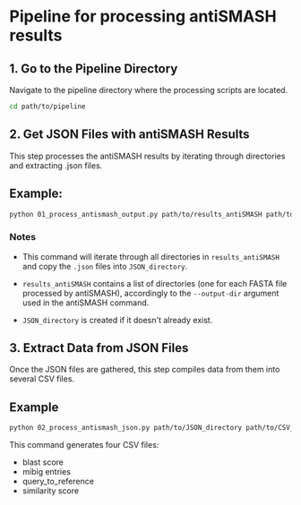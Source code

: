# Pipeline for processing antiSMASH results

## 1. Go to the Pipeline Directory
Navigate to the pipeline directory where the processing scripts are located.

```bash
cd path/to/pipeline
```

## 2. Get JSON Files with antiSMASH Results

This step processes the antiSMASH results by iterating through directories and extracting .json files.

## Example:
```bash
python 01_process_antismash_output.py path/to/results_antiSMASH path/to/JSON_directory
```

### Notes

* This command will iterate through all directories in ```results_antiSMASH``` and copy the ```.json``` files into ```JSON_directory```.

* ```results_antiSMASH``` contains a list of directories (one for each FASTA file processed by antiSMASH), accordingly to the ```--output-dir``` argument used in the antiSMASH command.

* ```JSON_directory``` is created if it doesn't already exist.



## 3. Extract Data from JSON Files

Once the JSON files are gathered, this step compiles data from them into several CSV files.



## Example
```bash
python 02_process_antismash_json.py path/to/JSON_directory path/to/CSV_files
```

This command generates four CSV files:

* blast score
* mibig entries
* query_to_reference
* similarity score

